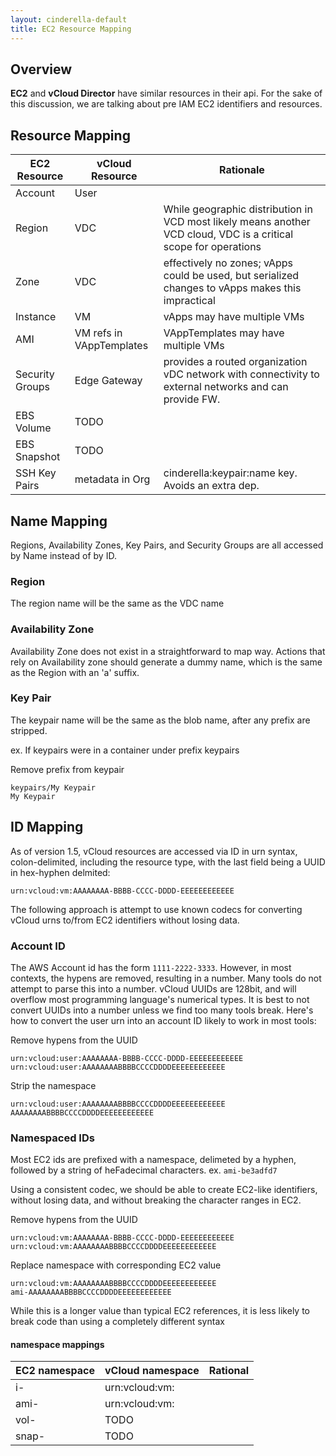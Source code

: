 ```yaml
---
layout: cinderella-default
title: EC2 Resource Mapping
---
```


## Overview

**EC2** and **vCloud Director** have similar resources in their api.  For the sake of this discussion, we are talking about pre IAM EC2 identifiers and resources.

## Resource Mapping

EC2 Resource | vCloud Resource | Rationale
------------ | --------------- | ---------
Account | User |
Region | VDC | While geographic distribution in VCD most likely means another VCD cloud, VDC is a critical scope for operations
Zone | VDC | effectively no zones; vApps could be used, but serialized changes to vApps makes this impractical
Instance | VM | vApps may have multiple VMs
AMI | VM refs in VAppTemplates | VAppTemplates may have multiple VMs
Security Groups | Edge Gateway | provides a routed organization vDC network with connectivity to external networks and can provide FW.
EBS Volume | TODO |
EBS Snapshot | TODO |
SSH Key Pairs | metadata in Org | cinderella:keypair:name key.  Avoids an extra dep.

## Name Mapping

Regions, Availability Zones, Key Pairs, and Security Groups are all accessed by Name instead of by ID.

### Region

The region name will be the same as the VDC name

### Availability Zone

Availability Zone does not exist in a straightforward to map way.  Actions that rely on Availability zone should generate a dummy name, which is the same as the Region with an 'a' suffix.

### Key Pair

The keypair name will be the same as the blob name, after any prefix are stripped.

ex. If keypairs were in a container under prefix keypairs

Remove prefix from keypair

    keypairs/My Keypair
    My Keypair

## ID Mapping

As of version 1.5, vCloud resources are accessed via ID in urn syntax, colon-delimited, including the resource type, with the last field being a UUID in hex-hyphen delmited:

`urn:vcloud:vm:AAAAAAAA-BBBB-CCCC-DDDD-EEEEEEEEEEEE`

The following approach is attempt to use known codecs for converting vCloud urns to/from EC2 identifiers without losing data.

### Account ID

The AWS Account id has the form `1111-2222-3333`.  However, in most contexts, the hypens are removed, resulting in a number.  Many tools do not attempt to parse this into a number.  vCloud UUIDs are 128bit, and will overflow most programming language's numerical types.  It is best to not convert UUIDs into a number unless we find too many tools break.  Here's how to convert the user urn into an account ID likely to work in most tools:

Remove hypens from the UUID

    urn:vcloud:user:AAAAAAAA-BBBB-CCCC-DDDD-EEEEEEEEEEEE
    urn:vcloud:user:AAAAAAAABBBBCCCCDDDDEEEEEEEEEEEE
    
Strip the namespace

    urn:vcloud:user:AAAAAAAABBBBCCCCDDDDEEEEEEEEEEEE
    AAAAAAAABBBBCCCCDDDDEEEEEEEEEEEE


### Namespaced IDs

Most EC2 ids are prefixed with a namespace, delimeted by a hyphen, followed by a string of heFadecimal characters.  ex. `ami-be3adfd7`

Using a consistent codec, we should be able to create EC2-like identifiers, without losing data, and without breaking the character ranges in EC2.

Remove hypens from the UUID

    urn:vcloud:vm:AAAAAAAA-BBBB-CCCC-DDDD-EEEEEEEEEEEE
    urn:vcloud:vm:AAAAAAAABBBBCCCCDDDDEEEEEEEEEEEE
    
Replace namespace with corresponding EC2 value

    urn:vcloud:vm:AAAAAAAABBBBCCCCDDDDEEEEEEEEEEEE
    ami-AAAAAAAABBBBCCCCDDDDEEEEEEEEEEEE

While this is a longer value than typical EC2 references, it is less likely to break code than using a completely different syntax

#### namespace mappings

EC2 namespace | vCloud namespace | Rational
------------ | --------------- | ---------
i- |  urn:vcloud:vm: |
ami- |  urn:vcloud:vm: |
vol- | TODO |
snap- | TODO |
